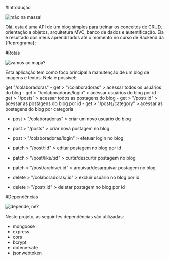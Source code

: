#Introdução

![mão na massa!](https://media.giphy.com/media/uhoXlkw3svvgm94LQS/giphy.gif)

Olá, esta é uma API de um blog simples para treinar os conceitos de CRUD, orientação a objetos, arquitetura MVC, banco de dados e autentificação. Ela é resultado dos meus aprendizados até o momento no curso de Backend da {Reprograma};


#Rotas

![vamos ao mapa?](https://media.giphy.com/media/xUySTOigOUHucl3rfW/giphy.gif)

Esta aplicação tem como foco principal a manutenção de um blog de imagens e textos. Nela é possível:
<tr>
  <td>get</td>
  <tr>"/colaboradoras"</td>
</tr>
- get > "/colaboradoras" > acessar todos os usuários do blog
- get > "/colaboradoras/login" > acessar usuários do blog por id
- get > "/posts" > acessar todos as postagens do blog
- get > "/post/:id" > acessar as postagens do blog por id
- get > "/posts/category" > acessar as postagens do blog por categoria

- post > "/colaboradoras" > criar um novo usuário do blog
- post > "/posts" > criar nova postagem no blog
- post > "/colaboradoras/login" > efetuar login no blog

- patch > "/post/:id" > editar postagem no blog por id
- patch > "/post/like/:id" > curtir/descurtir postagem no blog
- patch > "/post/archive/:id" > arquivar/desarquivar postagem no blog

- delete > "/colaboradoras/:id" > excluir usuário no blog por id
- delete > "/post/:id" > deletar postagem no blog por id

#Dependências

![depende, né?](https://media.giphy.com/media/4SLTGHrFJAvXGHHRLj/giphy-downsized-large.gif)

Neste projeto, as seguintes dependências são utilizadas:

- mongoose
- express
- cors
- bcrypt
- dotenv-safe
- jsonwebtoken

